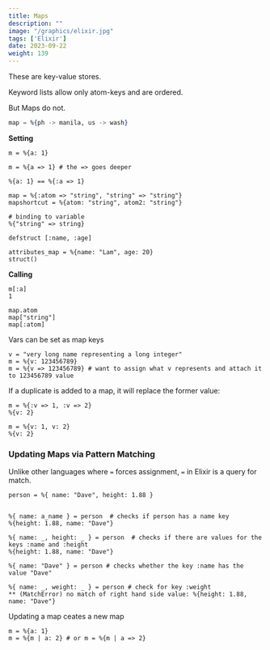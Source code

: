 ```yaml
---
title: Maps
description: "" 
image: "/graphics/elixir.jpg"
tags: ['Elixir']
date: 2023-09-22
weight: 139
---
```



These are key-value stores.

Keyword lists allow only atom-keys and are ordered. 

But Maps do not. 



``` elixir
map = %{ph -> manila, us -> wash}
```

**Setting**  

```
m = %{a: 1}

m = %{a => 1} # the => goes deeper

%{a: 1} == %{:a => 1}

map = %{:atom => "string", "string" => "string"}
mapshortcut = %{atom: "string", atom2: "string"}

# binding to variable
%{"string" => string}
```

```
defstruct [:name, :age]

attributes_map = %{name: "Lam", age: 20}
struct()
```


**Calling**

```
m[:a]
1

map.atom
map["string"]
map[:atom]
```

Vars can be set as map keys

```
v = "very long name representing a long integer"
m = %{v: 123456789}
m = %{v => 123456789} # want to assign what v represents and attach it to 123456789 value
```

If a duplicate is added to a map, it will replace the former value:

```
m = %{:v => 1, :v => 2}
%{v: 2}

m = %{v: 1, v: 2}
%{v: 2}
```


<!-- 
## Maps

### Structs: Specialized Maps

#### Defining

``` elixir
defmodule ModuleName do
  defstruct [:key1, :key2]
end
```

#### Calling

``` elixir
%ModuleName{key1: value, key2: value}

module = %ModuleName{key1: value, key2: value}
module.key1
```

> data type must match! (atoms vs strings)

 -->

### Updating Maps via Pattern Matching

Unlike other languages where `=` forces assignment, `=` in Elixir is a query for match. 


```
person = %{ name: "Dave", height: 1.88 }


%{ name: a_name } = person  # checks if person has a name key
%{height: 1.88, name: "Dave"} 

%{ name: _, height: _ } = person  # checks if there are values for the keys :name and :height
%{height: 1.88, name: "Dave"}

%{ name: "Dave" } = person # checks whether the key :name has the value "Dave"

%{ name: _, weight: _ } = person # check for key :weight
** (MatchError) no match of right hand side value: %{height: 1.88, name: "Dave"}
```


Updating a map ceates a new map

```
m = %{a: 1}
m = %{m | a: 2} # or m = %{m | a => 2}
```



